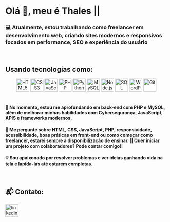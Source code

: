 # Olá :wave:, meu é Thales || <div align="left"><a href="https://thalestm.tech/" alt="Meu_site"></a></div>
### :computer: Atualmente, estou trabalhando como freelancer em desenvolvimento web, criando sites modernos e responsivos focados em performance, SEO e experiência do usuário 
&nbsp;

## Usando tecnologias como:
<div align="center">
  <img src="https://cdn.jsdelivr.net/gh/devicons/devicon/icons/html5/html5-original.svg" height="40" alt="HTML5" />
  <img src="https://cdn.jsdelivr.net/gh/devicons/devicon/icons/css3/css3-original.svg" height="40" alt="CSS3" />
  <img src="https://cdn.jsdelivr.net/gh/devicons/devicon/icons/javascript/javascript-original.svg" height="40" alt="JavaScript" />
  <img src="https://cdn.jsdelivr.net/gh/devicons/devicon/icons/php/php-original.svg" height="40" alt="PHP" />
  <img src="https://cdn.jsdelivr.net/gh/devicons/devicon/icons/python/python-original.svg" height="40" alt="Python" />
  <img src="https://cdn.jsdelivr.net/gh/devicons/devicon/icons/mysql/mysql-original.svg" height="40" alt="MySQL" />
  <img src="https://cdn.jsdelivr.net/gh/devicons/devicon@latest/icons/nodejs/nodejs-original-wordmark.svg" height="40" alt="Node.js" />
  <img src="https://cdn.jsdelivr.net/gh/devicons/devicon@latest/icons/sqlite/sqlite-original-wordmark.svg" height="40" alt="SQL" />
  <img src="https://cdn.jsdelivr.net/gh/devicons/devicon/icons/wordpress/wordpress-plain.svg" height="40" alt="WordPress" />
  <img src="https://cdn.jsdelivr.net/gh/devicons/devicon@latest/icons/git/git-original.svg" height="40" alt="Git" />
  
  
</div>
&nbsp;
&nbsp;

#### :seedling: No momento, estou me aprofundando em back-end com PHP e MySQL, além de melhorar minhas habilidades com Cybersegurança, JavaScript, APIS e frameworks modernos.
#### :speech_balloon: Me pergunte sobre HTML, CSS, JavaScript, PHP, responsividade, acessibilidade, boas práticas em front-end ou como começar como freelancer, estarei sempre a disponibilização de ensinar. || Quer iniciar um projeto com colaboradores? Pode contar comigo!!
#### :bulb: Sou apaixonado por resolver problemas e ver ideias ganhando vida na tela e lapida-las até estarem completas.
&nbsp;

## :mailbox_with_mail: Contato:
<div align="left">
  <a href="https://www.linkedin.com/in/thales-ten%C3%B3rio-de-medeiros-a86472263/"><img src="https://cdn.jsdelivr.net/gh/devicons/devicon@latest/icons/linkedin/linkedin-original.svg" height="40" alt="linkedin" /></a>
  <a href="https://www.instagram.com/intuviastudios/"></a>
  <a href="mailto:thales---medeiros@hotmail.com"></a>
</div>
